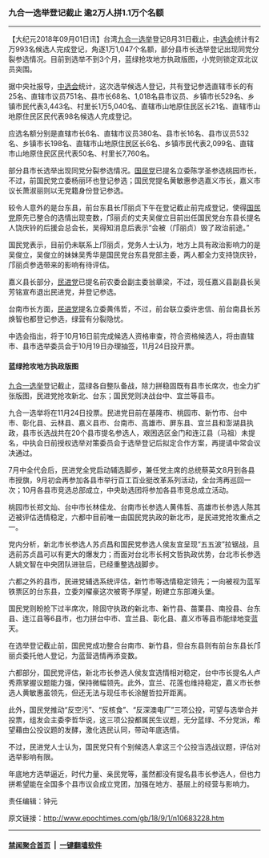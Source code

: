### 九合一选举登记截止 逾2万人拼1.1万个名额
------------------------

<p>【大纪元2018年09月01日讯】台湾<a href="http://www.epochtimes.com/gb/tag/%E4%B9%9D%E5%90%88%E4%B8%80%E9%80%89%E4%B8%BE.html">九合一选举</a>登记8月31日截止，<a href="http://www.epochtimes.com/gb/tag/%E4%B8%AD%E9%80%89%E4%BC%9A.html">中选会</a>统计有2万993名候选人完成登记，角逐1万1,047个名额，部分县市长选举登记出现同党分裂参选情况。目前到选举不到3个月，蓝绿抢攻地方执政版图，小党则锁定双北议员突围。</p>
<p>据中央社报导，<a href="http://www.epochtimes.com/gb/tag/%E4%B8%AD%E9%80%89%E4%BC%9A.html">中选会</a>统计，这次选举候选人登记，共有登记参选直辖市长的有25名、直辖市议员751名、县市长68名、1,018名县市议员、乡镇市长529名、乡镇市民代表3,443名、村里长1万5,040名、直辖市山地原住民区长21名、直辖市山地原住民区民代表98名候选人完成登记。</p>
<p>应选名额分别是直辖市长6名、直辖市议员380名、县市长16名、县市议员532名、乡镇市长198名、直辖市山地原住民区长6名、乡镇市民代表2,099名、直辖市山地原住民区民代表50名、村里长7,760名。</p>
<p>部分县市长选举出现同党分裂参选情况。<a href="http://www.epochtimes.com/gb/tag/%E5%9B%BD%E6%B0%91%E5%85%9A.html">国民党</a>已提名立委陈学圣参选桃园市长，不过，前国民党立委杨丽环也登记参选；国民党提名黄敏惠参选嘉义市长，嘉义市议长萧淑丽则以无党籍身份登记参选。</p>
<p>较令人意外的是台东县，前台东县长邝丽贞下午在登记截止前完成登记，使得<a href="http://www.epochtimes.com/gb/tag/%E5%9B%BD%E6%B0%91%E5%85%9A.html">国民党</a>原先已整合的选情出现变数，邝丽贞的丈夫吴俊立目前出任国民党台东县长提名人饶庆铃的后援会总会长，吴得知消息后表示“会被（邝丽贞）毁了政治前途。”</p>
<p>国民党表示，目前仍未联系上邝丽贞，党务人士认为，地方上具有政治影响力的是吴俊立，吴俊立的妹妹吴秀华是国民党台东县党部主委，两人都全力支持饶庆铃，邝丽贞参选带来的影响有待评估。</p>
<p>嘉义县长部分，<a href="http://www.epochtimes.com/gb/tag/%E6%B0%91%E8%BF%9B%E5%85%9A.html">民进党</a>已提名前农委会副主委翁章梁，不过，现任嘉义县副县长吴芳铭宣布退出民进党，并登记参选。</p>
<p>台南市长方面，<a href="http://www.epochtimes.com/gb/tag/%E6%B0%91%E8%BF%9B%E5%85%9A.html">民进党</a>提名立委黄伟哲，不过，前台联立委许忠信、前台南县长苏焕智也都登记参选，绿营有分裂隐忧。</p>
<p>中选会指出，将于10月16日前完成候选人资格审查，符合资格候选人，将由直辖市、县市选举委员会于10月19日办理抽签，11月24日投开票。</p>
<h4>蓝绿抢攻地方执政版图</h4>
<p><a href="http://www.epochtimes.com/gb/tag/%E4%B9%9D%E5%90%88%E4%B8%80%E9%80%89%E4%B8%BE.html">九合一选举</a>登记截止，蓝绿各自整队备战，除力拼稳固既有县市长席次，也全力扩张版图，民进党抢攻新北、台东；国民党则决战台中、宜兰等县市。</p>
<p>九合一选举将在11月24日投票。民进党目前在基隆市、桃园市、新竹市、台中市、彰化县、云林县、嘉义县市、台南市、高雄市、屏东县、宜兰县和澎湖县执政，县市长选战共在20个县市提名参选人，艰困选区金门和连江县（马祖）未提名，中执会日前授权选举对策委员会于选举登记后拟定合作方案，再提请中常会议决通过。</p>
<p>7月中全代会后，民进党全党启动辅选脚步，兼任党主席的总统蔡英文8月到各县市授旗，9月初会再参加各县市举行百工百业挺改革系列活动，全台湾再巡回一次；10月各县市竞选总部成立，中央助选团将参加各县市竞总成立活动。</p>
<p>桃园市长郑文灿、台中市长林佳龙、台南市长参选人黄伟哲、高雄市长参选人陈其迈被评估选情稳定，六都中目前唯一由国民党执政的新北市，是民进党抢攻重点之一。</p>
<p>党内分析，新北市长参选人苏贞昌和国民党参选人侯友宜呈现“五五波”拉锯战，且选前苏贞昌可以有更大的爆发力；而面对台北市长柯文哲执政优势，台北市长参选人姚文智在中央团队进驻后，已经重整选战脚步。</p>
<p>六都之外的县市，民进党辅选系统评估，新竹市等选情稳定领先；一向被视为蓝军铁票区的台东县，立委刘櫂豪这次被寄予厚望，盼建立东部滩头堡。</p>
<p>国民党则盼抢下过半席次，除固守执政的新北市、新竹县、苗栗县、南投县、台东县、连江县等6县市，也力拼台中市、宜兰县、彰化县、嘉义市等县市能绿地变蓝天。</p>
<p>在选举登记截止前，国民党成功整合台南市、新竹县，但台东县则有前台东县长邝丽贞委托他人登记，为蓝营选情再添变数。</p>
<p>六都部分，国民党评估，新北市长参选人侯友宜选情相对稳定，台中市长提名人卢秀燕掌握议题能力强，保持微幅领先。此外，宜兰、花莲也维持稳定，嘉义市长参选人黄敏惠虽领先，但还无法与现任市长涂醒哲拉开距离。</p>
<p>此外，国民党推动“反空污”、“反核食”、“反深澳电厂”三项公投，可望与选举合并投票，组发会主委李哲华说，这三项公投都属民生议题，无分蓝绿、不分党派，希望藉由公投议题的发酵，激化选民认同，带动年底选情。</p>
<p>不过，民进党人士认为，国民党只有个别候选人拿这三个公投当选战议题，评估对选举影响有限。</p>
<p>年底地方选举逼近，时代力量、亲民党等，虽然都没有提名县市长参选人，但也力拼希望能在全国多个县市议会成立党团，加强在地方、基层上的经营与影响力。</p>
<p>责任编辑：钟元</p>

原文链接：http://www.epochtimes.com/gb/18/9/1/n10683228.htm


------------------------
#### [禁闻聚合首页](https://github.com/gfw-breaker/banned-news/blob/master/README.md) &nbsp;|&nbsp;  [一键翻墙软件](https://github.com/gfw-breaker/nogfw/blob/master/README.md)